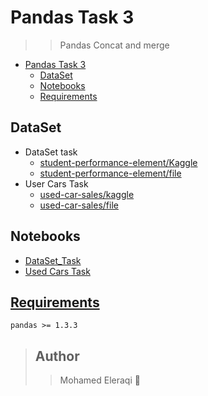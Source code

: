 # Pandas Task 3
>
>> Pandas Concat and merge

- [Pandas Task 3](#pandas-task-3)
  - [DataSet](#dataset)
  - [Notebooks](#notebooks)
  - [Requirements](#requirements)

## DataSet

- DataSet task
  - [student-performance-element/Kaggle](https://www.kaggle.com/datasets/zeesolver/student-performance-element)
  - [student-performance-element/file](./data/StudentPerformanceFactors.csv)
- User Cars Task
  - [used-car-sales/kaggle](https://www.kaggle.com/datasets/sandeep1080/used-car-sales)
  - [used-car-sales/file](./data/used_car_sales.csv)

## Notebooks

- [DataSet_Task](./dataset.ipynb)
- [Used Cars Task](./Used%20Cars%20Task.ipynb)

## [Requirements](./requirements.txt)

```plain
pandas >= 1.3.3
```

<!-- ## Description -->

> ## Author
>
>> Mohamed Eleraqi 🐙
